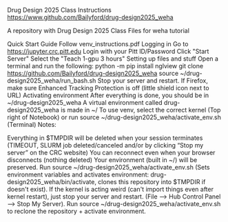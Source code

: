 Drug Design 2025 Class Instructions
https://www.github.com/Bailyford/drug-design2025_weha

A repository with Drug Design 2025 Class Files for weha tutorial

Quick Start Guide
Follow venv_instructions.pdf
Logging in
Go to https://jupyter.crc.pitt.edu
Login with your Pitt ID/Password
Click "Start Server"
Select the "Teach 1-gpu 3 hours"
Setting up files and stuff
Open a terminal and run the following:
python -m pip install nglview
git clone https://github.com/Bailyford/drug-design2025_weha
source ~/drug-design2025_weha/run_bash.sh
Stop your server and restart.
If Firefox, make sure Enhanced Tracking Protection is off (little shield icon next to URL)
Activating environment
After everything is done, you should be in ~/drug-design2025_weha
A virtual environment called drug-design2025_weha is made in ~/
To use venv, select the correct kernel (Top right of Notebook) or run source ~/drug-design2025_weha/activate_env.sh (Terminal)
Notes:

Everything in $TMPDIR will be deleted when your session terminates (TIMEOUT, SLURM job deleted/canceled and/or by clicking “Stop my server” on the CRC website)
You can reconnect even when your browser disconnects (nothing deleted)
Your environment (built in ~/) will be preserved. Run source ~/drug-design2025_weha/activate_env.sh (Sets environment variables and activates environment: drug-design2025_weha/bin/activate, clones this repository into $TMPDIR if doesn't exist).
If the kernel is acting weird (can't import things even after kernel restart), just stop your server and restart. (File --> Hub Control Panel --> Stop My Server). Run source ~/drug-design2025_weha/activate_env.sh to reclone the repository + activate environment.
